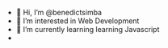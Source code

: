 - 👋 Hi, I’m @benedictsimba
- 👀 I’m interested in Web Development
- 🌱 I’m currently learning learning Javascript
- 

<!---
benedictsimba/benedictsimba is a ✨ special ✨ repository because its `README.md` (this file) appears on your GitHub profile.
You can click the Preview link to take a look at your changes.
--->
